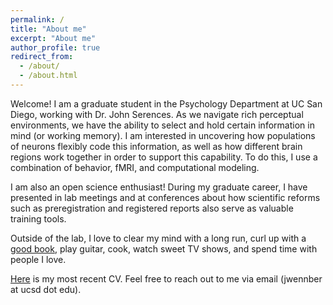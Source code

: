 ```yaml
---
permalink: /
title: "About me"
excerpt: "About me"
author_profile: true
redirect_from: 
  - /about/
  - /about.html
---
```


Welcome! I am a graduate student in the Psychology Department at UC San Diego, working 
with Dr. John Serences. As we navigate rich perceptual environments, we have the ability to select and hold certain information in mind (or working memory). I am interested in uncovering how populations of neurons flexibly code this information, as well as how different brain regions work together in order to support this capability. To do this, I use a combination of behavior, fMRI, and computational modeling. 

I am also an open science enthusiast! During my graduate career, I have presented in lab meetings and at conferences about how scientific reforms such as preregistration and registered reports also serve as valuable training tools. 

Outside of the lab, I love to clear my mind with a long run, curl up with a [good book](https://www.goodreads.com/user/show/33411562-janna-wennberg), play guitar, cook, watch sweet TV shows, and spend time with people I love. 

<a href="files/cv.pdf" target="_blank">
Here</a> is my most recent CV. Feel free to reach out to me via email (jwennber at ucsd dot edu). 